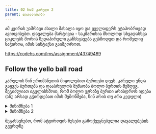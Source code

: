 ```yaml
---
title: 02 hw2 კარელი 2
parent: დავალებები
---
```


ამ კვირას უამრავი ახალი მასალა იყო და ყველაფერს ეტაპობრივად ავითვისებთ. დავალება მარტივია - საკმარისია მხოლოდ სხვადასხვა ციკლებს შორის ზედაპირული განსხვავება გესმოდეთ და რომელიც საჭიროა, იმის სინტაქსი გაიმეოროთ.

<https://codehs.com/lms/assignment/43749489>

## Follow the yello ball road

კარელის წინ ერთმანეთის მიყოლებით ბურთები დევს. კარელი უნდა გაყვეს ბურთებს და დაასრულოს მუშაობა ბოლო ბურთის შემდეგ. შეგიძლიათ იგულისხმოთ, რომ ბოლო უჯრაზე ბურთი არასდროს იდება (ანუ არსად გჭირდებათ იმის შემოწმება, წინ არის თუ არა კედელი)

<details>
<summary>მინიშნება 1</summary>
მოდი პირობა სხვანაირად გადავთარგმნოთ - კარელი უნდა გაყვეს ბურთებს და დაასრულოს მუშაობა ბოლო ბურთის შემდეგ = კარელი უნდა გადავიდეს ერთი უჯრით მანამ, სანამ უჯრაზე ბურთი დევს
</details>


<details>
<summary>მინიშნება 2</summary>
სანამ - while
უჯრაზე ბურთი დევს - ballsPresent()
გადავიდეს ერთი უჯრით - move()
</details>


შეგახსენებთ, რომ ატვირთვის წესები გამოქვეყნებულია [დავალებების](/homework) გვერდზე